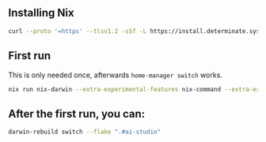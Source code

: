 ## Installing Nix

```sh
curl --proto '=https' --tlsv1.2 -sSf -L https://install.determinate.systems/nix | sh -s -- install
```

## First run

This is only needed once, afterwards `home-manager switch` works.

```sh
nix run nix-darwin --extra-experimental-features nix-command --extra-experimental-features flakes -- switch --flake ".#ai-studio"
```

## After the first run, you can:

```sh
darwin-rebuild switch --flake ".#ai-studio"
```
